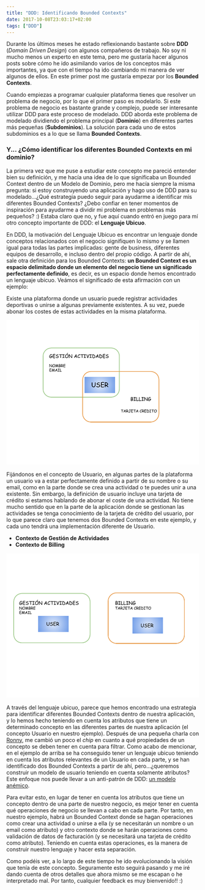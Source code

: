 ```yaml
---
title: "DDD: Identificando Bounded Contexts"
date: 2017-10-08T23:03:17+02:00
tags: ["DDD"]
---
```


Durante los últimos meses he estado reflexionando bastante sobre **DDD** (_Domain Driven Design_)
con algunos compañeros de trabajo. No soy ni mucho menos un experto en este tema, pero me
gustaría hacer algunos posts sobre cómo he ido asimilando varios de los conceptos más
importantes, ya que con el tiempo ha ido cambiando mi manera de ver algunos de ellos. En este
primer post me gustaría empezar por los **Bounded Contexts**.

Cuando empiezas a programar cualquier plataforma tienes que resolver un problema de negocio, por
lo que el primer paso es modelarlo.
Si este problema de negocio es bastante grande y complejo, puede ser interesante utilizar DDD para este
proceso de modelado. DDD aborda este problema de modelado dividiendo el problema principal
(**Dominio**) en diferentes partes más pequeñas (**Subdominios**). La solución para cada uno de
estos subdominios es a lo que se llama **Bounded Contexts**.

### Y... ¿Cómo identificar los diferentes Bounded Contexts en mi dominio?

La primera vez que me puse a estudiar este concepto me pareció entender bien su definición, y me
hacía una idea de lo que significaba un Bounded Context dentro de un Modelo de Dominio, pero
me hacía siempre la misma pregunta: si estoy construyendo una aplicación y hago uso de
DDD para su modelado...¿Qué estrategia puedo seguir para ayudarme a identificar mis diferentes
Bounded Contexts? ¿Debo confiar en tener momentos de inspiración para ayudarme a dividir mi
problema en problemas más pequeños? :) Estaba claro que no, y fue aquí cuando entró en juego
para mí otro concepto importante de DDD: el **Lenguaje Ubicuo**.

En DDD, la motivación del Lenguaje Ubicuo es encontrar un lenguaje donde conceptos relacionados con
el negocio signifiquen lo mismo y se llamen igual para todas las partes implicadas: gente de
business, diferentes equipos de desarrollo, e incluso dentro del propio código. A partir de ahí, sale
otra definición para los Bounded Contexts: **un Bounded Context es un espacio delimitado donde un elemento del negocio tiene un significado perfectamente definido**, es decir, es un espacio donde
hemos encontrado un lenguaje ubicuo. Veámos el significado de
esta afirmación con un ejemplo:


Existe una plataforma donde un usuario puede registrar actividades
deportivas o unirse a algunas previamente existentes. A su vez, puede abonar los costes de estas
actividades en la misma plataforma.

<img class="special-img-class" src="/images/bounded-context/1st.png" />

Fijándonos en el concepto de Usuario, en algunas partes de
la plataforma un usuario va a estar perfectamente definido a partir de su nombre o su email,
como en la parte donde se crea una actividad o te puedes unir a una existente. Sin embargo, la definición de usuario
incluye una tarjeta de crédito si estamos hablando de abonar el coste de una actividad.
No tiene mucho sentido que en la parte de la aplicación donde se gestionan las actividades se tenga conocimiento de la tarjeta de crédito del usuario, por lo que parece claro que tenemos dos Bounded Contexts en este ejemplo, y cada uno tendrá una
implementación diferente de Usuario.

* **Contexto de Gestión de Actividades**
* **Contexto de Billing**

<img class="special-img-class" src="/images/bounded-context/2nd.png" />

A través del lenguaje ubicuo, parece que hemos encontrado una estrategia para identificar
diferentes Bounded Contexts dentro de nuestra aplicación, y lo hemos hecho teniendo en cuenta
los atributos que tiene un determinado concepto en las diferentes partes de nuestra aplicación
(el concepto Usuario en nuestro ejemplo). Después de una pequeña charla con [Ronny](https://twitter.com/ronnyancorini), me
cambió un poco el _chip_ en cuanto a qué propiedades de un concepto se deben tener en cuenta para
filtrar. Como acabo de mencionar, en el ejemplo de arriba se ha conseguido tener un lenguaje
ubicuo teniendo en cuenta los atributos relevantes de un Usuario en cada parte, y se han identificado
dos Bounded Contexts a partir de ahí, pero...¿queremos construir un
modelo de usuario teniendo en cuenta solamente atributos? Este enfoque nos puede llevar a un
anti-patrón de DDD: [un modelo anémico](https://www.martinfowler.com/bliki/AnemicDomainModel.html).

Para evitar esto, en lugar de tener en cuenta los atributos que tiene un concepto dentro de una
parte de nuestro negocio, es mejor tener en cuenta qué operaciones de negocio se llevan a cabo
en cada parte. Por tanto, en nuestro ejemplo, habrá un Bounded Context donde se hagan
operaciones como crear una actividad o unirse a ella (y se necesitarán un nombre o un email como
atributo) y otro contexto donde se harán operaciones como validación de datos de facturación (y
se necesitará una tarjeta de crédito como atributo). Teniendo en cuenta estas operaciones, es la
manera de construir nuestro lenguaje y hacer esta separación.

Como podéis ver, a lo largo de este tiempo he ido evolucionando la visión que tenía de este concepto.
Seguramente esto seguirá pasando y me iré dando cuenta de otros detalles que ahora mismo se me
escapan o he interpretado mal. Por tanto, cualquier feedback es muy bienvenido!! :)

